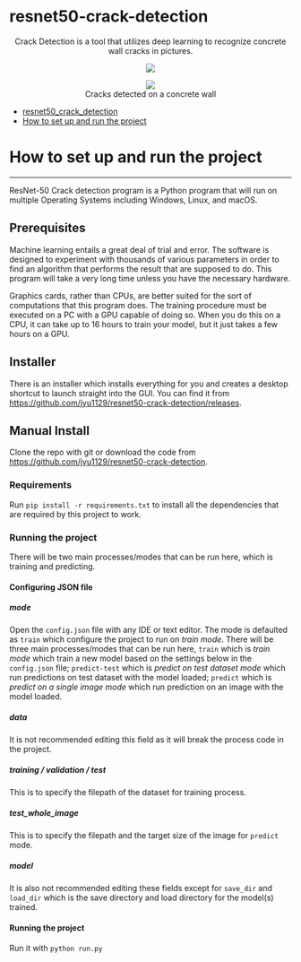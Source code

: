 # resnet50-crack-detection

<p align="center">
    Crack Detection is a tool that utilizes deep learning to recognize concrete wall cracks in pictures.
</p>
<p align="center">
<img src = "https://i.imgur.com/hRG0RHS.png" />
</p>

<p align="center">
<img src="https://i.imgur.com/2kf0vrI.png" />
<br />Cracks detected on a concrete wall
</p>

- [resnet50_crack_detection](#resnet50-crack-detection)
- [How to set up and run the project](#how-to-set-up-and-run-the-project)

# How to set up and run the project

-----
ResNet-50 Crack detection program is a Python program that will run on multiple Operating Systems including Windows, 
Linux, and macOS.

## Prerequisites
Machine learning entails a great deal of trial and error. The software is designed to experiment with thousands of 
various parameters in order to find an algorithm that performs the result that are supposed to do. This program will 
take a very long time unless you have the necessary hardware.

Graphics cards, rather than CPUs, are better suited for the sort of computations that this program does. The training 
procedure must be executed on a PC with a GPU capable of doing so. When you do this on a CPU, it can take up to 16 hours 
to train your model, but it just takes a few hours on a GPU.

## Installer
There is an installer which installs everything for you and creates a desktop shortcut to launch straight into the GUI. 
You can find it from https://github.com/jyu1129/resnet50-crack-detection/releases.

## Manual Install
Clone the repo with git or download the code from https://github.com/jyu1129/resnet50-crack-detection.

### Requirements
Run `pip install -r requirements.txt` to install all the dependencies that are required by this project to work.

### Running the project
There will be two main processes/modes that can be run here, which is training and predicting.

#### Configuring JSON file
##### mode
Open the `config.json` file with any IDE or text editor. The mode is defaulted as `train` which configure the project to 
run on *train mode*. There will be three main processes/modes that can be run here, `train` which is *train mode*
which train a new model based on the settings below in the `config.json` file; `predict-test` which is *predict on test
dataset mode* which run predictions on test dataset with the model loaded; `predict` which is *predict on a single image
mode* which run prediction on an image with the model loaded.

##### data
It is not recommended editing this field as it will break the process code in the project.

##### training / validation / test
This is to specify the filepath of the dataset for training process.

##### test_whole_image
This is to specify the filepath and the target size of the image for `predict` mode.

##### model
It is also not recommended editing these fields except for `save_dir` and `load_dir` which is the save directory and 
load directory for the model(s) trained.

#### Running the project
Run it with `python run.py`